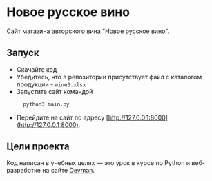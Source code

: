 # Новое русское вино

Сайт магазина авторского вина "Новое русское вино".

## Запуск

- Скачайте код
- Убедитесь, что в репозитории присутствует файл с каталогом продукции - `wine3.xlsx`
- Запустите сайт командой 
  ```bash 
    python3 main.py
  ```
- Перейдите на сайт по адресу [http://127.0.0.1:8000](http://127.0.0.1:8000).

## Цели проекта

Код написан в учебных целях — это урок в курсе по Python и веб-разработке на сайте [Devman](https://dvmn.org).
